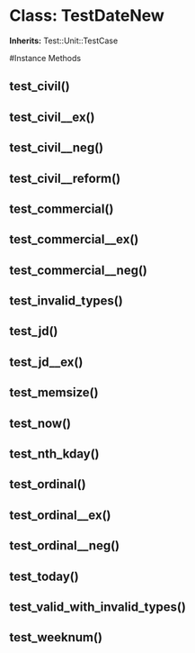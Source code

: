 # Class: TestDateNew
**Inherits:** Test::Unit::TestCase
    




#Instance Methods
## test_civil() [](#method-i-test_civil)

## test_civil__ex() [](#method-i-test_civil__ex)

## test_civil__neg() [](#method-i-test_civil__neg)

## test_civil__reform() [](#method-i-test_civil__reform)

## test_commercial() [](#method-i-test_commercial)

## test_commercial__ex() [](#method-i-test_commercial__ex)

## test_commercial__neg() [](#method-i-test_commercial__neg)

## test_invalid_types() [](#method-i-test_invalid_types)

## test_jd() [](#method-i-test_jd)

## test_jd__ex() [](#method-i-test_jd__ex)

## test_memsize() [](#method-i-test_memsize)

## test_now() [](#method-i-test_now)

## test_nth_kday() [](#method-i-test_nth_kday)

## test_ordinal() [](#method-i-test_ordinal)

## test_ordinal__ex() [](#method-i-test_ordinal__ex)

## test_ordinal__neg() [](#method-i-test_ordinal__neg)

## test_today() [](#method-i-test_today)

## test_valid_with_invalid_types() [](#method-i-test_valid_with_invalid_types)

## test_weeknum() [](#method-i-test_weeknum)

